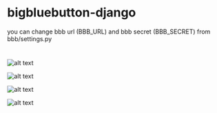 # bigbluebutton-django

you can change bbb url (BBB_URL) and bbb secret (BBB_SECRET) from bbb/settings.py

#

![alt text](https://github.com/mikailfidan/bigbluebutton-django/blob/master/screenshots/screenshot0.png)

![alt text](https://github.com/mikailfidan/bigbluebutton-django/blob/master/screenshots/screenshot1.png)

![alt text](https://github.com/mikailfidan/bigbluebutton-django/blob/master/screenshots/screenshot3.png)

![alt text](https://github.com/mikailfidan/bigbluebutton-django/blob/master/screenshots/screenshot4.png)

